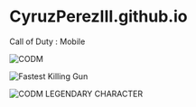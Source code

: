 # CyruzPerezIII.github.io
Call of Duty : Mobile


![CODM](https://preview.redd.it/big-tings-mon-update-v0-faazytx8ryqb1.jpg?width=640&crop=smart&auto=webp&s=f5964e1de96d5dfdba844917f6ef990d55f2d9e1)




![Fastest Killing Gun](https://i.redd.it/current-fennec-im-using-v0-lo63h617sdzb1.jpg?s=b9bf960684f6c800b1ec3b86aff2e43a57329f7f)




![CODM LEGENDARY CHARACTER](https://preview.redd.it/best-skin-in-codm-v0-kqh04anplu0c1.jpg?width=640&crop=smart&auto=webp&s=a934cba47949c4797baf80f9bfa3d043f6d5d078)

